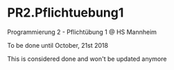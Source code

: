 # PR2.Pflichtuebung1
Programmierung 2 - Pflichtübung 1 @ HS Mannheim

To be done until October, 21st 2018

This is considered done and won't be updated anymore
